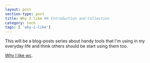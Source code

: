 ```yaml
---
layout: post
section-type: post
title: Why I like #0 Introduction and Collection
category: tech
tags: [ 'why-i-like']
---
```


This will be a blog-posts series about handy tools that I'm using in my everyday life and think others should be start using them too.

[Why I like wc]({{site.url}}/tech/2017/01/13/why-i-like-wc.html).
